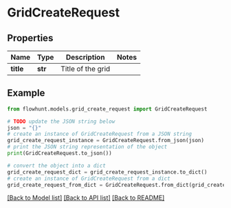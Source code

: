 # GridCreateRequest


## Properties

Name | Type | Description | Notes
------------ | ------------- | ------------- | -------------
**title** | **str** | Title of the grid | 

## Example

```python
from flowhunt.models.grid_create_request import GridCreateRequest

# TODO update the JSON string below
json = "{}"
# create an instance of GridCreateRequest from a JSON string
grid_create_request_instance = GridCreateRequest.from_json(json)
# print the JSON string representation of the object
print(GridCreateRequest.to_json())

# convert the object into a dict
grid_create_request_dict = grid_create_request_instance.to_dict()
# create an instance of GridCreateRequest from a dict
grid_create_request_from_dict = GridCreateRequest.from_dict(grid_create_request_dict)
```
[[Back to Model list]](../README.md#documentation-for-models) [[Back to API list]](../README.md#documentation-for-api-endpoints) [[Back to README]](../README.md)


